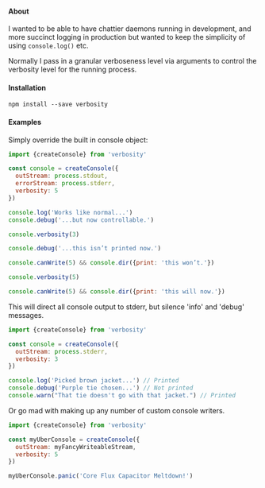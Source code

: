 #### About

I wanted to be able to have chattier daemons running in development, and more succinct logging in production but wanted to keep the simplicity of using `console.log()` etc.

Normally I pass in a granular verboseness level via arguments to control the verbosity level for the running process. 

#### Installation

```shell
npm install --save verbosity
```

#### Examples

Simply override the built in console object:

```javascript
import {createConsole} from 'verbosity'

const console = createConsole({
  outStream: process.stdout,
  errorStream: process.stderr,
  verbosity: 5
})

console.log('Works like normal...')
console.debug('...but now controllable.')

console.verbosity(3)

console.debug('...this isn’t printed now.')

console.canWrite(5) && console.dir({print: 'this won’t.'})

console.verbosity(5)

console.canWrite(5) && console.dir({print: 'this will now.'})
```

This will direct all console output to stderr, but silence 'info' and 'debug' messages.

```javascript
import {createConsole} from 'verbosity'

const console = createConsole({
  outStream: process.stderr,
  verbosity: 3
})

console.log('Picked brown jacket...') // Printed
console.debug('Purple tie chosen...') // Not printed
console.warn("That tie doesn't go with that jacket.") // Printed
```

Or go mad with making up any number of custom console writers.

```javascript
import {createConsole} from 'verbosity'

const myUberConsole = createConsole({
  outStream: myFancyWriteableStream,
  verbosity: 5
})

myUberConsole.panic('Core Flux Capacitor Meltdown!')
```

